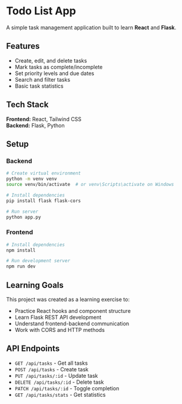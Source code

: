 # Todo List App

A simple task management application built to learn **React** and **Flask**.

## Features

- Create, edit, and delete tasks
- Mark tasks as complete/incomplete
- Set priority levels and due dates
- Search and filter tasks
- Basic task statistics

## Tech Stack

**Frontend:** React, Tailwind CSS  
**Backend:** Flask, Python

## Setup

### Backend
```bash
# Create virtual environment
python -m venv venv
source venv/bin/activate  # or venv\Scripts\activate on Windows

# Install dependencies
pip install flask flask-cors

# Run server
python app.py
```

### Frontend
```bash
# Install dependencies
npm install

# Run development server
npm run dev
```

## Learning Goals

This project was created as a learning exercise to:
- Practice React hooks and component structure
- Learn Flask REST API development
- Understand frontend-backend communication
- Work with CORS and HTTP methods

## API Endpoints

- `GET /api/tasks` - Get all tasks
- `POST /api/tasks` - Create task
- `PUT /api/tasks/:id` - Update task
- `DELETE /api/tasks/:id` - Delete task
- `PATCH /api/tasks/:id` - Toggle completion
- `GET /api/tasks/stats` - Get statistics
